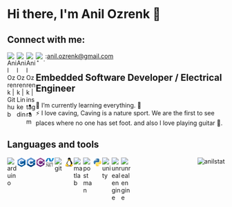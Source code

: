 # Hi there, I'm Anil Ozrenk 👋 

## Connect with me:
[<img align="left" alt="Anil Ozrenk | Github" width="22px" src="https://www.svgrepo.com/show/217753/github.svg" />][github]
[<img align="left" alt="Anil Ozrenk | Linkedin" width="22px" src="https://www.svgrepo.com/show/134579/linkedin.svg" />][linkedin]
[<img align="left" alt="Anil Ozrenk | instagram" width="22px" src="https://www.svgrepo.com/show/111199/instagram.svg" />][instagram]
<img align="left" alt="Anil Ozrenk | email" width="22px" height="22px" src="https://www.svgrepo.com/show/56023/email.svg" />:anil.ozrenk@gmail.com

## Embedded Software Developer / Electrical Engineer
- 🌱 I’m currently learning everything. 🤖
- ⚡ I love caving, Caving is a nature sport. We are the first to see places where no one has set foot. and also I love playing guitar :guitar:.
## Languages and tools
<img align="left" alt="arduino" width="22px" src="https://cdn.worldvectorlogo.com/logos/arduino-1.svg" />
<img align="left" alt="c" width="22px" src="https://raw.githubusercontent.com/devicons/devicon/master/icons/c/c-original.svg" />
<img align="left" alt="c++" width="22px" src="https://raw.githubusercontent.com/devicons/devicon/master/icons/cplusplus/cplusplus-original.svg" />
<img align="left" alt="c#" width="22px" src="https://raw.githubusercontent.com/devicons/devicon/master/icons/csharp/csharp-original.svg" />
<img align="left" alt="dotnet" width="22px" src="https://raw.githubusercontent.com/devicons/devicon/master/icons/dot-net/dot-net-original-wordmark.svg" />
<img align="left" alt="git" width="22px" src="https://www.vectorlogo.zone/logos/git-scm/git-scm-icon.svg" />
<img align="left" alt="linux" width="22px" src="https://raw.githubusercontent.com/devicons/devicon/master/icons/linux/linux-original.svg" />
<img align="left" alt="matlab" width="22px" src="https://upload.wikimedia.org/wikipedia/commons/2/21/Matlab_Logo.png" />
<img align="left" alt="postman" width="22px" src="https://www.vectorlogo.zone/logos/getpostman/getpostman-icon.svg" />
<img align="left" alt="python" width="22px" src="https://raw.githubusercontent.com/devicons/devicon/master/icons/python/python-original.svg" />
<img align="left" alt="unity" width="22px" src="https://www.svgrepo.com/show/331626/unity.svg" />
<img align="left" alt="unreal engine" width="22px" src="https://upload.wikimedia.org/wikipedia/commons/2/20/UE_Logo_Black_Centered.svg" />
<img align="left" alt="unreal engine" width="22px" src="https://www.st.com/content/dam/ecosystems/stm32-gui/stm32-logo.png" />
<img align="right" alt="anilstat" src="https://github-readme-stats.vercel.app/api/top-langs?username=anilozrenk&show_icons=true&locale=en&layout=compact&theme=dark" />

[linkedin]: https://www.linkedin.com/in/anil-ozrenk/
[instagram]: https://instagram.com/anil_ozrenk
[github]: https://github.com/anilozrenk
[email]: anil.ozrenk@gmail.com
